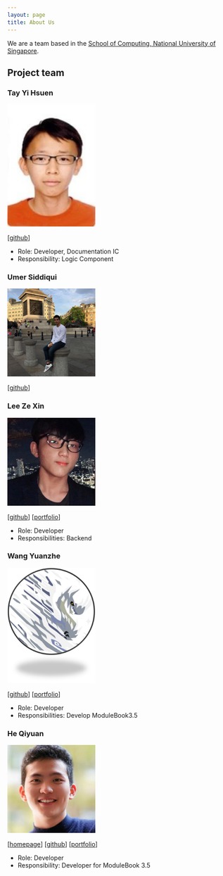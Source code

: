 ```yaml
---
layout: page
title: About Us
---
```


We are a team based in the [School of Computing, National University of Singapore](http://www.comp.nus.edu.sg).

## Project team

### Tay Yi Hsuen

<img src="images/yhtminceraft1010x.png" width="200px">

[[github](https://github.com/yhtMinceraft1010X)]

* Role: Developer, Documentation IC
* Responsibility: Logic Component

### Umer Siddiqui

<img src="images/umergta.png" width="200px">

[[github](https://github.com/umergta)]

### Lee Ze Xin

<img src="images/figo2127.png" width="200px">

[[github](http://github.com/figo2127)]
[[portfolio](team/johndoe.md)]

* Role: Developer
* Responsibilities: Backend

### Wang Yuanzhe

<img src="images/aiwassprime.png" width="200px">

[[github](https://github.com/AiwassPrime)]
[[portfolio](team/johndoe.md)]

* Role: Developer
* Responsibilities: Develop ModuleBook3.5

### He Qiyuan

<img src="images/qy-h00.png" width="200px">

[[homepage](https://qy-h00.github.io/)]
[[github](https://github.com/qy-h00)]
[[portfolio](team/qy-h00.md)]

* Role: Developer
* Responsibility: Developer for ModuleBook 3.5




